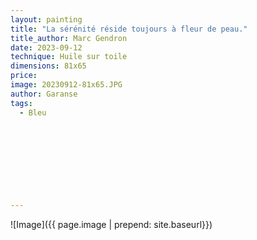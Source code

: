 ```yaml
---
layout: painting
title: "La sérénité réside toujours à fleur de peau." 
title_author: Marc Gendron                                                            
date: 2023-09-12
technique: Huile sur toile 
dimensions: 81x65
price: 
image: 20230912-81x65.JPG
author: Garanse
tags:
  - Bleu
  
  
  
  
  
  
  
  
  
---
```

![Image]({{ page.image | prepend: site.baseurl}})

